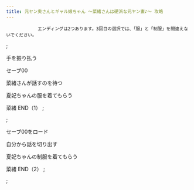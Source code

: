 ```yaml
---
title: 元ヤン奥さんとギャル娘ちゃん ～菜緒さんは硬派な元ヤン妻♪～ 攻略
---
```


                エンディングは2つあります。3回目の選択では、「服」と「制服」を間違えないでください。



 ;



手を振り払う



セーブ00



菜緒さんが話すのを待つ



夏妃ちゃんの服を着てもらう



菜緒 END（1） ;



 ;



セーブ00をロード



自分から話を切り出す



夏妃ちゃんの制服を着てもらう



菜緒 END（2） ;



 ;


              
